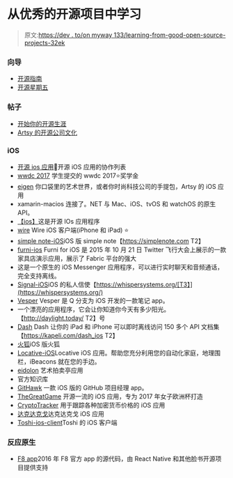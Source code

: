 # 从优秀的开源项目中学习

> 原文:[https://dev . to/on myway 133/learning-from-good-open-source-projects-32ek](https://dev.to/onmyway133/learning-from-good-open-source-projects-32ek)

### [](#guide)向导

*   [开源指南](https://opensource.guide/)
*   [开源星期五](https://opensourcefriday.com/)

### [](#posts)帖子

*   [开始你的开源生涯](https://blog.algolia.com/start-your-open-source-career/)
*   [Artsy 的开源公司文化](https://www.artsy.net/article/remy-ferber-open-sourcing-company-culture-at-artsy)

### [](#ios)iOS

*   [开源 ios 应用](https://github.com/dkhamsing/open-source-ios-apps)📱开源 iOS 应用的协作列表
*   [wwdc 2017](https://github.com/wwdc/2017) 学生提交的 wwdc 2017⭐奖学金
*   [eigen](https://github.com/artsy/eigen) 你口袋里的艺术世界，或者你时尚科技公司的手提包，Artsy 的 iOS 应用
*   xamarin-macios 连接了。NET 与 Mac、iOS、tvOS 和 watchOS 的原生 API。
*   [【ios】](https://github.com/ello/ello-ios)这是开源 IOs 应用程序
*   [wire](https://github.com/wireapp/wire-ios) Wire iOS 客户端(iPhone 和 iPad) ⭐
*   [simple note-iOS](https://github.com/automattic/simplenote-ios)iOS 版 simple note【https://simplenote.com T2】
*   [furni-ios](https://github.com/twitterdev/furni-ios) Furni for iOS 是 2015 年 10 月 21 日 Twitter 飞行大会上展示的一款家具店演示应用，展示了 Fabric 平台的强大
*   这是一个原生的 iOS Messenger 应用程序，可以进行实时聊天和音频通话，完全支持离线。
*   [Signal-iOS](https://github.com/WhisperSystems/Signal-iOS)iOS 的私人信使【https://whispersystems.org/[T3】](https://whispersystems.org/)
*   [Vesper](https://github.com/brentsimmons/Vesper) Vesper 是 Q 分支为 iOS 开发的一款笔记 app。
*   一个漂亮的应用程序，它会让你知道你今天有多少阳光。【http://daylight.today/ T2】号
*   [Dash](https://github.com/Kapeli/Dash-iOS) Dash 让你的 iPad 和 iPhone 可以即时离线访问 150 多个 API 文档集【https://kapeli.com/dash_ios T2】
*   [火狐](https://github.com/mozilla-mobile/firefox-ios)iOS 版火狐
*   [Locative-iOS](https://github.com/LocativeHQ/Locative-iOS)Locative iOS 应用。帮助您充分利用您的自动化家庭，地理围栏，iBeacons 就在您的手边。
*   [eidolon](https://github.com/artsy/eidolon) 艺术拍卖亭应用
*   官方知识库
*   [GitHawk](https://github.com/rnystrom/GitHawk) 一款 iOS 版的 GitHub 项目经理 app。
*   [TheGreatGame](https://github.com/dreymonde/TheGreatGame) 开源一流的 iOS 应用，专为 2017 年女子欧洲杯打造
*   [CryptoTracker](https://github.com/allgamesallfree/CryptoTracker/) 用于跟踪各种加密货币价格的 iOS 应用
*   [达克达克戈](https://github.com/duckduckgo/iOS)达克达克戈 iOS 应用
*   [Toshi-ios-client](https://github.com/toshiapp/toshi-ios-client)Toshi 的 iOS 客户端

### [](#react-native)反应原生

*   [F8 app](https://github.com/fbsamples/f8app)2016 年 F8 官方 app 的源代码，由 React Native 和其他脸书开源项目提供支持